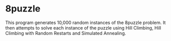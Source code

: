 # 8puzzle
This program generates 10,000 random instances of the 8puzzle problem. It then attempts to solve each instance of the puzzle using Hill Climbing, Hill Climbing with Random Restarts and Simulated Annealing. 
